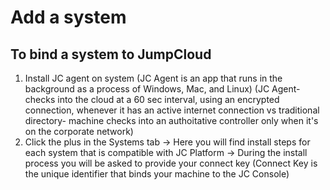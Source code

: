 # Add a system

  ## To bind a system to JumpCloud
   1. Install JC agent on system
        (JC Agent is an app that runs in the background as a process of Windows, Mac, and Linux)
        (JC Agent- checks into the cloud at a 60 sec interval, using an encrypted connection, whenever it has an active        internet connection vs traditional directory- machine checks into an authoitative controller only when it's on the corporate    network)
   2. Click the plus in the Systems tab
    -> Here you will find install steps for each system that is compatible with JC Platform
      -> During the install process you will be asked to provide your connect key
        (Connect Key is the unique identifier that binds your machine to the JC Console) 
    
